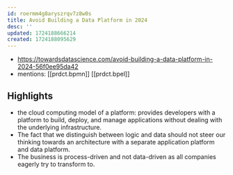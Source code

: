 ```yaml
---
id: roermm4g8aryszrqv7z8w0s
title: Avoid Building a Data Platform in 2024
desc: ''
updated: 1724188666214
created: 1724188095629
---
```


- https://towardsdatascience.com/avoid-building-a-data-platform-in-2024-56f0ee95da42
- mentions: [[prdct.bpmn]] [[prdct.bpel]]

## Highlights

- the cloud computing model of a platform: provides developers with a platform to build, deploy, and manage applications without dealing with the underlying infrastructure.
- The fact that we distinguish between logic and data should not steer our thinking towards an architecture with a separate application platform and data platform.
- The business is process-driven and not data-driven as all companies eagerly try to transform to.